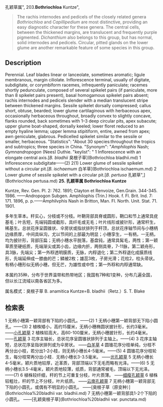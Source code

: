 孔颖草属",
203.**Bothriochloa** Kuntze",

> The rachis internodes and pedicels of the closely related genera *Bothriochloa* and *Capillipedium* are most distinctive, providing an easy diagnostic character for these genera. The central cells, between the thickened margins, are translucent and frequently purple pigmented. *Dichanthium* also belongs to this group, but has normal, solid internodes and pedicels. Circular, pitted glands on the lower glume are another remarkable feature of some species in this group.

## Description
Perennial. Leaf blades linear or lanceolate, sometimes aromatic; ligule membranous, margin ciliolate. Inflorescence terminal, usually of digitate, subdigitate, or corymbiform racemes, infrequently paniculate; racemes shortly pedunculate, composed of several spikelet pairs (if paniculate, more than 8 spikelet pairs present), basal homogamous spikelet pairs absent; rachis internodes and pedicels slender with a median translucent stripe between thickened margins. Sessile spikelet dorsally compressed; callus short, obtuse, bearded; lower glume cartilaginous with herbaceous apex, occasionally herbaceous throughout, broadly convex to slightly concave, flanks rounded, back sometimes with 1–3 deep circular pits, apex subacute; upper glume boat-shaped, dorsally keeled; lower floret reduced to an empty hyaline lemma; upper lemma stipitiform, entire, awned from apex; awn geniculate, glabrous. Pedicelled spikelet similar to the sessile or smaller, herbaceous.
  "Statistics": "About 30 species:throughout the tropics and subtropics; three species in China.
  "Synonym": "*Amphilophis* Nash; *Gymnandropogon* (Nees) Duthie.
  "keylist": "
1 Inflorescence with an elongate central axis.[*B. bladhii* 臭根子草](Bothriochloa bladhii.md)
1 Inflorescence subdigitate——(2)
2(1) Lower glume of sessile spikelet without a circular pit.[*B. ischaemum* 白羊草](Bothriochloa ischaemum.md)
2 Lower glume of sessile spikelet with a circular pit.[*B. pertusa* 孔颖草",](Bothriochloa pertusa.md)
**25. 孔颖草属 Bothriochloa Kuntze**

Kuntze, Rev. Gen. Pl. 2: 762. 1891; Clayton et Renvoize, Gen.Grain. 344-345. 1986. ——Andropogon Subgen. Amphilophis (Trin.) Hook. f. Fl. Brit. Ind. 7: 171. 1896, p. p.——Amphilvphis Nash in Britton, Man. Fl. North. Unit. Stat. 71. 1901.

多年生草本。秆实心，分枝或不分枝。叶鞘背部具脊或圆形，鞘口和节上通常具疣基毛；叶舌短，先端钝圆或截形，具纤毛或无毛；叶片线形或披针形，通常秆生，稀基生。总状花序呈圆锥状、伞房状或指状排列于秆顶，总状花序轴节间与小穗柄边缘质厚，中间具纵沟，尤以节间的上部最为明显；小穗孪生，一有柄，一无柄，均为披针形，背部压扁；无柄小穗水平脱落，基盘钝，通常具髯毛，两性；第一颖草质至硬纸质，先端渐尖或其小齿，边缘内折，两侧具脊，7-11脉，第二颖舟形，具3脉，先端尖；第一外稃透明膜质，无脉，内稃退化；第二外稃退化成膜质线形，先端延伸成一膝曲的芒；鳞被2枚；雄蕊3枚，子房光滑；花柱2，柱头帚状。有柄小穗形似无柄小穗，但无芒，为雄性或中性；第一外稃和内稃通常缺。

本属约35种，分布于世界温带和热带地区；我国有7种和1变种，分布几遍全国，但以长江流域以南各省区为多。

属名模式：臭根子草 B. anamitica Kuntze=B. bladhii（Retz.）S. T. Blake

## 检索表

1 无柄小穗第一颖背部有下陷的小圆孔。——(2)
1 无柄小穗第一颖背部无下陷小圆孔。——(3)
2 植株矮小，高约15厘米，无柄小穗椭圆状披针形，长约3毫米。——[小孔颖草](Bothriochloa%20nana.md)
2 植株较高大，高60-100厘米，无柄小穗披针形，长约4毫米。 ——[孔颖草](Bothriochloa%20pertusa.md)
3 花序主轴长，总状花序呈圆锥状排列于主轴上。——(4)
3 花序主轴短，总状花序呈指状排列或为伞房状。 ——[白羊草](Bothriochloa%20ischaemum.md)
4 圆锥花序分枝单纯，分枝不再分出小枝，若分出1-2小枝，则无柄小穗长4-5毫米。——(5)
4 圆锥花序分枝轮生，每分枝常再分出小枝．无柄小穗长3-3.5毫米。 ——[光孔颖草](Bothriochloa%20glabra.md)
5 无柄小穗长4-5毫米，颖片质地较厚，近革质，背部顶端以下无毛而略有光泽。——(6)
5 无柄小穗长3.5-4毫米，颖片质地较薄，纸质，背部通常被毛，顶端以下无光泽。——(7)
6 植株较纤细，秆的节上可重复分枝，叶片质薄。 ——[细瘦孔颖草](Bothriochloa%20gracilis.md)
6 植株较粗壮，秆的节上不分枝，叶片纸质。 ——[云南孔颖草](Bothriochloa%20yunnanensis.md)
7 无柄小穗第一颖背部无下陷的小圆孔，或偶有不明显的小圆孔。 ——[臭根子草（原变种）](Bothriochloa%20bladhii var. bladhii.md)
7 无柄小穗第一颖背部具1-2个下陷的小圆孔。 ——[孔颖臭根子草](Bothriochloa%20bladhii var. punctata.md)
